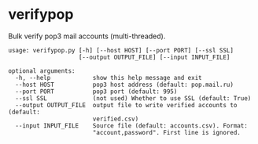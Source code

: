 # verifypop
Bulk verify pop3 mail accounts (multi-threaded).

    usage: verifypop.py [-h] [--host HOST] [--port PORT] [--ssl SSL]
                        [--output OUTPUT_FILE] [--input INPUT_FILE]

    optional arguments:
      -h, --help            show this help message and exit
      --host HOST           pop3 host address (default: pop.mail.ru)
      --port PORT           pop3 port (default: 995)
      --ssl SSL             (not used) Whether to use SSL (default: True)
      --output OUTPUT_FILE  output file to write verified accounts to (default:
                            verified.csv)
      --input INPUT_FILE    Source file (default: accounts.csv). Format:
                            "account,password". First line is ignored.
